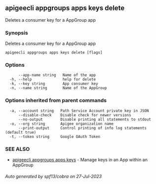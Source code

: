 ## apigeecli appgroups apps keys delete

Deletes a consumer key for a AppGroup app

### Synopsis

Deletes a consumer key for a AppGroup app

```
apigeecli appgroups apps keys delete [flags]
```

### Options

```
      --app-name string   Name of the app
  -h, --help              help for delete
  -k, --key string        App consumer key
  -n, --name string       Name of the AppGroup
```

### Options inherited from parent commands

```
  -a, --account string   Path Service Account private key in JSON
      --disable-check    Disable check for newer versions
      --no-output        Disable printing all statements to stdout
  -o, --org string       Apigee organization name
      --print-output     Control printing of info log statements (default true)
  -t, --token string     Google OAuth Token
```

### SEE ALSO

* [apigeecli appgroups apps keys](apigeecli_appgroups_apps_keys.md)	 - Manage keys in an App within an AppGroup

###### Auto generated by spf13/cobra on 27-Jul-2023

